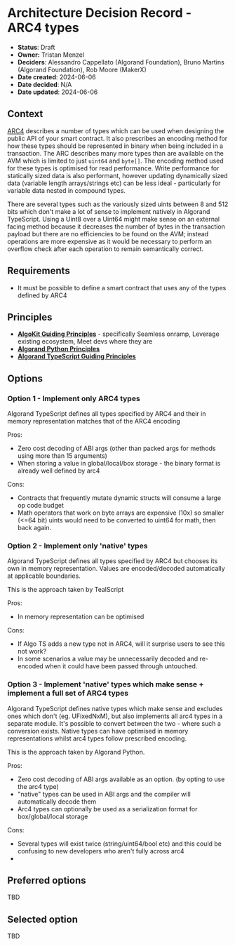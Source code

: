 # Architecture Decision Record - ARC4 types

- **Status**: Draft
- **Owner:** Tristan Menzel
- **Deciders**: Alessandro Cappellato (Algorand Foundation), Bruno Martins (Algorand Foundation), Rob Moore (MakerX)
- **Date created**: 2024-06-06
- **Date decided**: N/A
- **Date updated**: 2024-06-06

## Context

[ARC4](https://github.com/algorandfoundation/ARCs/blob/main/ARCs/arc-0004.md) describes a number of types which can be used when designing the public API of your smart contract. It also prescribes an encoding method for how these types should be represented in binary when being included in a transaction. The ARC describes many more types than are available on the AVM which is limited to just `uint64` and `byte[]`. The encoding method used for these types is optimised for read performance. Write performance for statically sized data is also performant, however updating dynamically sized data (variable length arrays/strings etc) can be less ideal - particularly for variable data nested in compound types.

There are several types such as the variously sized uints between 8 and 512 bits which don't make a lot of sense to implement natively in Algorand TypeScript. Using a Uint8 over a Uint64 might make sense on an external facing method because it decreases the number of bytes in the transaction payload but there are no efficiencies to be found on the AVM; instead operations are more expensive as it would be necessary to perform an overflow check after each operation to remain semantically correct.

## Requirements

 - It must be possible to define a smart contract that uses any of the types defined by ARC4

## Principles

- **[AlgoKit Guiding Principles](https://github.com/algorandfoundation/algokit-cli/blob/main/docs/algokit.md#guiding-principles)** - specifically Seamless onramp, Leverage existing ecosystem, Meet devs where they are
- **[Algorand Python Principles](https://algorandfoundation.github.io/puya/principles.html#principles)**
- **[Algorand TypeScript Guiding Principles](../README.md#guiding-principals)**

## Options

### Option 1 - Implement only ARC4 types

Algorand TypeScript defines all types specified by ARC4 and their in memory representation matches that of the ARC4 encoding

Pros:
 - Zero cost decoding of ABI args (other than packed args for methods using more than 15 arguments)
 - When storing a value in global/local/box storage - the binary format is already well defined by arc4

Cons:
 - Contracts that frequently mutate dynamic structs will consume a large op code budget
 - Math operators that work on byte arrays are expensive (10x) so smaller (<=64 bit) uints would need to be converted to uint64 for math, then back again.

### Option 2 - Implement only 'native' types

Algorand TypeScript defines all types specified by ARC4 but chooses its own in memory representation. Values are encoded/decoded automatically at applicable boundaries.

This is the approach taken by TealScript

Pros:
 - In memory representation can be optimised

Cons:
 - If Algo TS adds a new type not in ARC4, will it surprise users to see this not work?
 - In some scenarios a value may be unnecessarily decoded and re-encoded when it could have been passed through untouched. 
 
### Option 3 - Implement 'native' types which make sense + implement a full set of ARC4 types

Algorand TypeScript defines native types which make sense and excludes ones which don't (eg. UFixedNxM), but also implements all arc4 types in a separate module. It's possible to convert between the two - where such a conversion exists. Native types can have optimised in memory representations whilst arc4 types follow prescribed encoding.

This is the approach taken by Algorand Python.

Pros:
 - Zero cost decoding of ABI args available as an option. (by opting to use the arc4 type)
 - "native" types can be used in ABI args and the compiler will automatically decode them
 - Arc4 types can optionally be used as a serialization format for box/global/local storage
 

Cons:
 - Several types will exist twice (string/uint64/bool etc) and this could be confusing to new developers who aren't fully across arc4
 - 

## Preferred options

TBD

## Selected option

TBD
